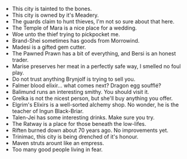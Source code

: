 - This city is tainted to the bones.
- This city is owned by it's Meadery.
- The guards claim to hunt thieves, I'm not so sure about that here.
- The Temple of Mara is a nice place for a wedding.
- Woe unto the thief trying to pickpocket me.
- Brand-Shei sometimes has goods from Morrowind.
- Madesi is a gifted gem cutter.
- The Pawned Prawn has a bit of everything, and Bersi is an honest trader.
- Marise preserves her meat in a perfectly safe way, I smelled no foul play. 
- Do not trust anything Brynjolf is trying to sell you. 
- Falmer blood elixir... what comes next? Dragon egg soufflé?
- Balimund runs an interesting smithy. You should visit it.
- Grelka is not the nicest person, but she'll buy anything you offer.
- Elgrim's Elixirs is a well-sorted alchemy shop. No wonder, he is the teacher of Ingun Black-Briar.
- Talen-Jei has some interesting drinks. Make sure you try. 
- The Ratway is a place for those beneath the low-lifes.
- Riften burned down about 70 years ago. No improvements yet.
- Trinimac, this city is being drenched of it's honour.
- Maven struts arount like an empress.
- Too many good people living in fear.
